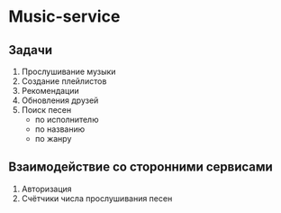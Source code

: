 # Music-service

## Задачи

1. Прослушивание музыки
2. Создание плейлистов
3. Рекомендации
4. Обновления друзей
5. Поиск песен
    * по исполнителю
    * по названию
    * по жанру

## Взаимодействие со сторонними сервисами

1. Авторизация
2. Счётчики числа прослушивания песен 
